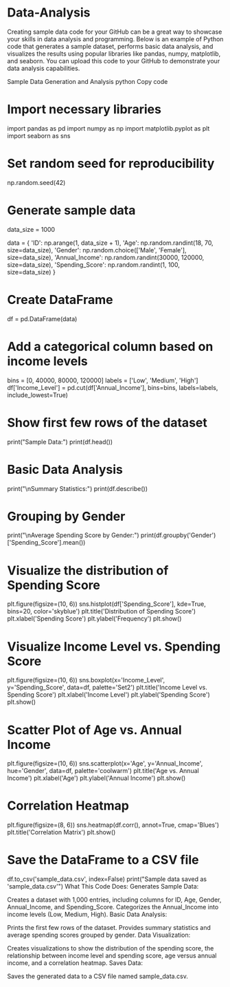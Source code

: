 # Data-Analysis

Creating sample data code for your GitHub can be a great way to showcase your skills in data analysis and programming. Below is an example of Python code that generates a sample dataset, performs basic data analysis, and visualizes the results using popular libraries like pandas, numpy, matplotlib, and seaborn. You can upload this code to your GitHub to demonstrate your data analysis capabilities.

Sample Data Generation and Analysis
python
Copy code
# Import necessary libraries
import pandas as pd
import numpy as np
import matplotlib.pyplot as plt
import seaborn as sns

# Set random seed for reproducibility
np.random.seed(42)

# Generate sample data
data_size = 1000

data = {
    'ID': np.arange(1, data_size + 1),
    'Age': np.random.randint(18, 70, size=data_size),
    'Gender': np.random.choice(['Male', 'Female'], size=data_size),
    'Annual_Income': np.random.randint(30000, 120000, size=data_size),
    'Spending_Score': np.random.randint(1, 100, size=data_size)
}

# Create DataFrame
df = pd.DataFrame(data)

# Add a categorical column based on income levels
bins = [0, 40000, 80000, 120000]
labels = ['Low', 'Medium', 'High']
df['Income_Level'] = pd.cut(df['Annual_Income'], bins=bins, labels=labels, include_lowest=True)

# Show first few rows of the dataset
print("Sample Data:")
print(df.head())

# Basic Data Analysis
print("\nSummary Statistics:")
print(df.describe())

# Grouping by Gender
print("\nAverage Spending Score by Gender:")
print(df.groupby('Gender')['Spending_Score'].mean())

# Visualize the distribution of Spending Score
plt.figure(figsize=(10, 6))
sns.histplot(df['Spending_Score'], kde=True, bins=20, color='skyblue')
plt.title('Distribution of Spending Score')
plt.xlabel('Spending Score')
plt.ylabel('Frequency')
plt.show()

# Visualize Income Level vs. Spending Score
plt.figure(figsize=(10, 6))
sns.boxplot(x='Income_Level', y='Spending_Score', data=df, palette='Set2')
plt.title('Income Level vs. Spending Score')
plt.xlabel('Income Level')
plt.ylabel('Spending Score')
plt.show()

# Scatter Plot of Age vs. Annual Income
plt.figure(figsize=(10, 6))
sns.scatterplot(x='Age', y='Annual_Income', hue='Gender', data=df, palette='coolwarm')
plt.title('Age vs. Annual Income')
plt.xlabel('Age')
plt.ylabel('Annual Income')
plt.show()

# Correlation Heatmap
plt.figure(figsize=(8, 6))
sns.heatmap(df.corr(), annot=True, cmap='Blues')
plt.title('Correlation Matrix')
plt.show()

# Save the DataFrame to a CSV file
df.to_csv('sample_data.csv', index=False)
print("Sample data saved as 'sample_data.csv'")
What This Code Does:
Generates Sample Data:

Creates a dataset with 1,000 entries, including columns for ID, Age, Gender, Annual_Income, and Spending_Score.
Categorizes the Annual_Income into income levels (Low, Medium, High).
Basic Data Analysis:

Prints the first few rows of the dataset.
Provides summary statistics and average spending scores grouped by gender.
Data Visualization:

Creates visualizations to show the distribution of the spending score, the relationship between income level and spending score, age versus annual income, and a correlation heatmap.
Saves Data:

Saves the generated data to a CSV file named sample_data.csv.
